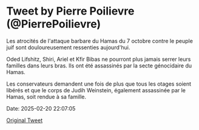 # Tweet by Pierre Poilievre (@PierrePoilievre)

Les atrocités de l'attaque barbare du Hamas du 7 octobre contre le peuple juif sont douloureusement ressenties aujourd'hui.

Oded Lifshitz, Shiri, Ariel et Kfir Bibas ne pourront plus jamais serrer leurs familles dans leurs bras. Ils ont été assassinés par la secte génocidaire du Hamas. 

Les conservateurs demandent une fois de plus que tous les otages soient libérés et que le corps de Judih Weinstein, également assassinée par le Hamas, soit rendue à sa famille.

Date: 2025-02-20 22:07:05

[Original Tweet](https://x.com/PierrePoilievre/status/1892697510667342315)
